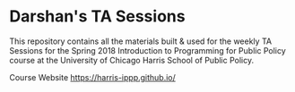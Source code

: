 # Darshan's TA Sessions

This repository contains all the materials built & used for the weekly TA Sessions for the Spring 2018 Introduction to Programming for Public Policy course at the University of Chicago Harris School of Public Policy.

Course Website
https://harris-ippp.github.io/
